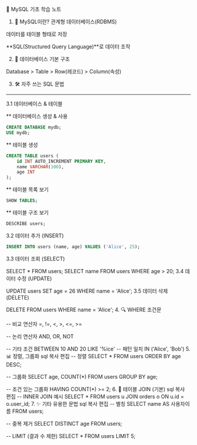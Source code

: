 🌱 MySQL 기초 학습 노트
1. 📘 MySQL이란?
관계형 데이터베이스(RDBMS)

데이터를 테이블 형태로 저장

**SQL(Structured Query Language)**로 데이터 조작

2. 🧱 데이터베이스 기본 구조
   
Database > Table > Row(레코드) > Column(속성)

3. 🛠️ 자주 쓰는 SQL 문법
---
3.1 데이터베이스 & 테이블

** 데이터베이스 생성 & 사용
```sql
CREATE DATABASE mydb;
USE mydb;
```
** 테이블 생성
```sql
CREATE TABLE users (
    id INT AUTO_INCREMENT PRIMARY KEY,
    name VARCHAR(100),
    age INT
);
```
** 테이블 목록 보기
```sql
SHOW TABLES;
```
** 테이블 구조 보기
```sql
DESCRIBE users;
```


3.2 데이터 추가 (INSERT)
```sql
INSERT INTO users (name, age) VALUES ('Alice', 25);
```
3.3 데이터 조회 (SELECT)


SELECT * FROM users;
SELECT name FROM users WHERE age > 20;
3.4 데이터 수정 (UPDATE)

UPDATE users SET age = 26 WHERE name = 'Alice';
3.5 데이터 삭제 (DELETE)

DELETE FROM users WHERE name = 'Alice';
4. 🔍 WHERE 조건문

-- 비교 연산자
=, !=, <, >, <=, >=

-- 논리 연산자
AND, OR, NOT

-- 기타 조건
BETWEEN 10 AND 20
LIKE '%ice'  -- 패턴 일치
IN ('Alice', 'Bob')
5. 📊 정렬, 그룹화
sql
복사
편집
-- 정렬
SELECT * FROM users ORDER BY age DESC;

-- 그룹화
SELECT age, COUNT(*) FROM users GROUP BY age;

-- 조건 있는 그룹화
HAVING COUNT(*) >= 2;
6. 🔗 테이블 JOIN (기본)
sql
복사
편집
-- INNER JOIN 예시
SELECT *
FROM users u
JOIN orders o ON u.id = o.user_id;
7. ✨ 기타 유용한 문법
sql
복사
편집
-- 별칭
SELECT name AS 사용자이름 FROM users;

-- 중복 제거
SELECT DISTINCT age FROM users;

-- LIMIT (결과 수 제한)
SELECT * FROM users LIMIT 5;
